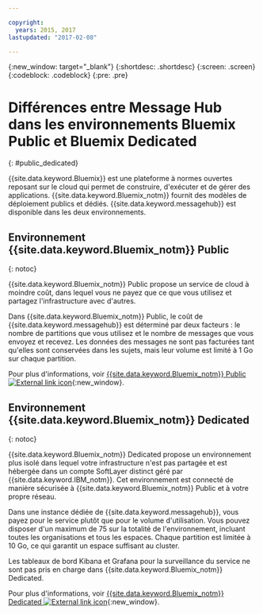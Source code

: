 ```yaml
---

copyright:
  years: 2015, 2017
lastupdated: "2017-02-08"

---
```


{:new_window: target="_blank"}
{:shortdesc: .shortdesc}
{:screen: .screen}
{:codeblock: .codeblock}
{:pre: .pre}

# Différences entre Message Hub dans les environnements Bluemix Public et Bluemix Dedicated
{: #public_dedicated}

{{site.data.keyword.Bluemix}} est une plateforme à normes ouvertes reposant sur le cloud qui permet de construire, d'exécuter et de gérer des applications. {{site.data.keyword.Bluemix_notm}}
fournit des modèles de déploiement publics et dédiés. {{site.data.keyword.messagehub}} est disponible dans les deux environnements.

## Environnement {{site.data.keyword.Bluemix_notm}} Public
{: notoc}

{{site.data.keyword.Bluemix_notm}} Public propose un service de cloud à moindre coût, dans lequel vous ne payez que ce que vous utilisez et partagez l'infrastructure avec d'autres. 

Dans {{site.data.keyword.Bluemix_notm}} Public, le coût de {{site.data.keyword.messagehub}} est déterminé par deux facteurs : le nombre de partitions que vous utilisez et le nombre de messages que vous envoyez et recevez. Les
données des messages ne sont pas facturées tant qu'elles sont conservées dans les sujets, mais leur volume est limité à 1 Go sur chaque partition. 

Pour plus d'informations, voir [{{site.data.keyword.Bluemix_notm}} Public ![External link icon](../../icons/launch-glyph.svg "External link icon")](https://www.ibm.com/cloud-computing/bluemix/public){:new_window}.


## Environnement {{site.data.keyword.Bluemix_notm}} Dedicated
{: notoc}

{{site.data.keyword.Bluemix_notm}} Dedicated propose un environnement plus isolé dans lequel votre infrastructure n'est pas partagée et est hébergée dans un compte SoftLayer distinct géré par {{site.data.keyword.IBM_notm}}. Cet environnement est connecté de manière sécurisée à {{site.data.keyword.Bluemix_notm}} Public et à votre propre réseau. 

Dans une instance dédiée de {{site.data.keyword.messagehub}}, vous payez pour le service plutôt que pour le volume d'utilisation. Vous pouvez disposer d'un maximum de 75 sur la totalité de l'environnement, incluant toutes les organisations et tous les espaces. Chaque partition est limitée à 10 Go, ce qui garantit un espace suffisant au cluster. 

Les tableaux de bord Kibana et Grafana pour la surveillance du service ne sont pas pris en charge dans {{site.data.keyword.Bluemix_notm}} Dedicated.

Pour plus d'informations, voir [{{site.data.keyword.Bluemix_notm}} Dedicated ![External link icon](../../icons/launch-glyph.svg "External link icon")](http://www.ibm.com/cloud-computing/bluemix/dedicated/){:new_window}.


